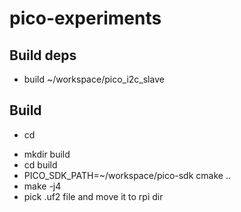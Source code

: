 # pico-experiments

## Build deps
- build ~/workspace/pico_i2c_slave

## Build

- cd <dir>
- mkdir build
- cd build
- PICO_SDK_PATH=~/workspace/pico-sdk cmake ..
- make -j4
- pick .uf2 file and move it to rpi dir